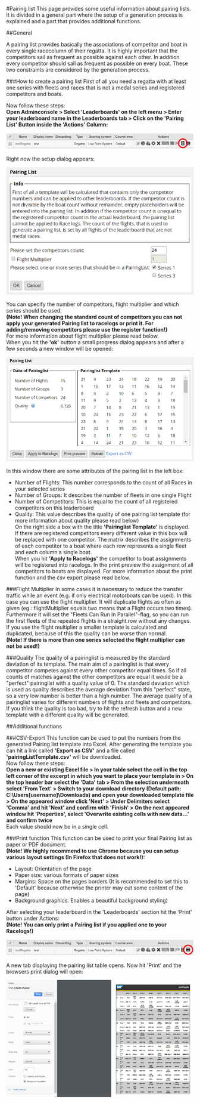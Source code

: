 #Pairing list
This page provides some useful information about pairing lists. It is divided in a general part where the setup of a generation process is explained and a part that provides additional functions.

##General

A pairing list provides basically the associations of competitor and boat in every single racecolumn of their regatta. 
It is highly important that the competitors sail as frequent as possible against each other. In addition every competitor should sail as frequent as possible on every boat. These two constraints are considered by the generation process. 

###How to create a pairing list 
First of all you need a regatta with at least one series with fleets and races that is not a medal series and registered competitors and boats.  

Now follow these steps:  
**Open Adminconsole > Select 'Leaderboards' on the left menu > Enter your leaderboard name in the Leaderboards tab > Click on the 'Pairing List' Button inside the 'Actions' Column:**  

<img src="/wiki/images/pairinglist/screenshot_1.jpg"/>

Right now the setup dialog appears:

<img src="/wiki/images/pairinglist/screenshot_2.jpg"/>

You can specify the number of competitors, flight multiplier and which series should be used.  
**(Note! When changing the standard count of competitors you can not apply your generated Pairing list to racelogs or print it. For adding/removing competitors please use the register function!)**  
For more information about flight multiplier please read below.  
When you hit the **'ok'** button a small progress dialog appears and after a few seconds a new window will be opened:

<img src="/wiki/images/pairinglist/screenshot_3.jpg"/>

In this window there are some attributes of the pairing list in the left box:  
* Number of Flights: This number corresponds to the count of all Races in your selected series  
* Number of Groups: It describes the number of fleets in one single Flight  
* Number of Competitors: This is equal to the count of all registered competitors on this leaderboard  
* Quality: This value describes the quality of one pairing list template (for more information about quality please read below)  
On the right side a box with the title **'Pairinglist Template'** is displayed. If there are registered competitors every different value in this box will be replaced with one competitor. The matrix describes the assignments of each competitor to a boat where each row represents a single fleet and each column a single boat.  
When you hit **'Apply to Racelogs'** the competitor to boat assignments will be registered into racelogs. In the print preview the assignment of all competitors to boats are displayed. For more information about the print function and the csv export please read below.

###Flight Multiplier
In some cases it is necessary to reduce the transfer traffic while an event (e.g. if only electrical motorboats can be used). In this case you can use the flight multiplier. It will duplicate flights as often as given (eg.: flightMultiplier equals two means that a Flight occurs two times). Furthermore it will set the "Fleets Can Run In Parallel"-flag, so you can run the first fleets of the repeated flights in a straight row without any changes. If you use the flight multiplier a smaller template is calculated and duplicated, because of this the quality can be worse than normal.   
**(Note! If there is more than one series selected the flight multiplier can not be used!)**

###Quality
The quality of a pairinglist is measured by the standard deviation of its template. The main aim of a pairinglist is that every competitor competes against every other competitor equal times. So if all counts of matches against the other competitors are equal it would be a "perfect" pairinglist with a quality value of 0. The standard deviation which is used as quality describes the average deviation from this "perfect" state, so a very low number is better than a high number. The average quality of a pairinglist varies for different numbers of flights and fleets and competitors. If you think the quality is too bad, try to hit the refresh button and a new template with a different quality will be generated. 

##Additional functions

###CSV-Export
This function can be used to put the numbers from the generated Pairing list template into Excel. After generating the template you can hit a link called **'Export as CSV'** and a file called **'pairingListTemplate.csv'** will be downloaded.  
Now follow these steps:  
**Open a new or existing Excel file > In your table select the cell in the top left corner of the excerpt in which you want to place your template in > On the top header bar select the 'Data' tab > From the selection underneath select 'From Text' > Switch to your download directory (Default path: C:\Users\[username]\Downloads) and open your downloaded template file > On the appeared window click 'Next' > Under Delimiters select 'Comma' and hit 'Next' and confirm with 'Finish' > On the next appeared window hit 'Properties', select 'Overwrite existing cells with new data...' and confirm twice**  
Each value should now be in a single cell.

###Print function
This function can be used to print your final Pairing list as paper or PDF document.  
**(Note! We highly recommend to use Chrome because you can setup various layout settings (In Firefox that does not work!):**  
* Layout: Orientation of the page  
* Paper size: various formats of paper sizes  
* Margins: Space on the pages borders (It is recommended to set this to 'Default' because otherwise the printer may cut some content of the page)  
* Background graphics: Enables a beautiful background styling)  

After selecting your leaderboard in the 'Leaderboards' section hit the 'Print' button under Actions:  
**(Note! You can only print a Pairing list if you applied one to your Racelogs!)**

<img src="/wiki/images/pairinglist/screenshot_printing_1.jpg"/>

A new tab displaying the pairing list table opens. Now hit 'Print' and the browsers print dialog will open:  

<img src="/wiki/images/pairinglist/screenshot_printing_2.jpg"/>



